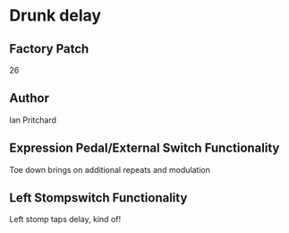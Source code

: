 



# Drunk delay

## Factory Patch


26  

## Author


Ian Pritchard  

## Expression Pedal/External Switch Functionality


Toe down brings on additional repeats and modulation  

## Left Stompswitch Functionality


Left stomp taps delay, kind of!